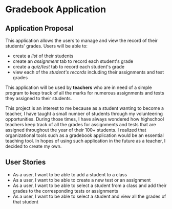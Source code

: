 # Gradebook Application

## Application Proposal

This application allows the users to manage and view the record of their students' grades. 
Users will be able to:
- create a *list* of their students
- create an *assignment* tab to record each student's grade
- create a *quiz/test* tab to record each student's grade
- view each of the *student's records* including their assignments and test grades 

This application will be used by  **teachers** who are in need of a simple program to keep track of all the marks 
for numerous assignments and tests they assigned to their students. 

This project is an interest to me because as a student wanting to become a teacher, I have taught a small number of 
students through my volunteering opportunities. During those times, I have always wondered how highschool teachers keep 
track of all the grades for assignments and tests that are assigned throughout the year of their 100+ students. I 
realized that organizational tools such as a gradebook application would be an essential teaching tool. In hopes of 
using such application in the future as a teacher, I decided to create my own. 

## User Stories
- As a user, I want to be able to add a student to a class
- As a user, I want to be able to create a new test or an assignment
- As a user, I want to be able to select a student from a class and add their grades to the corresponding tests or 
assignments
- As a user, I want to be able to select a student and view all the grades of that student 
